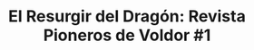 ---
collection: rolLudoteca
title: 'El Resurgir del Dragón: Revista Pioneros de Voldor #1'
image: pioneros_de_voldor1.jpeg
editorial: 'Nosolorol'
editorial_ref:
isbn:
type: 'Guía'
web:
format: 'Libro tapa blanda'
system: 'Dungeons & Dragons'
created_at: '2021-01-13T13:23:22+00:00'
---
